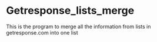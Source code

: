 # Getresponse_lists_merge
This is the program to merge all the information from lists in getresponse.com into one list
